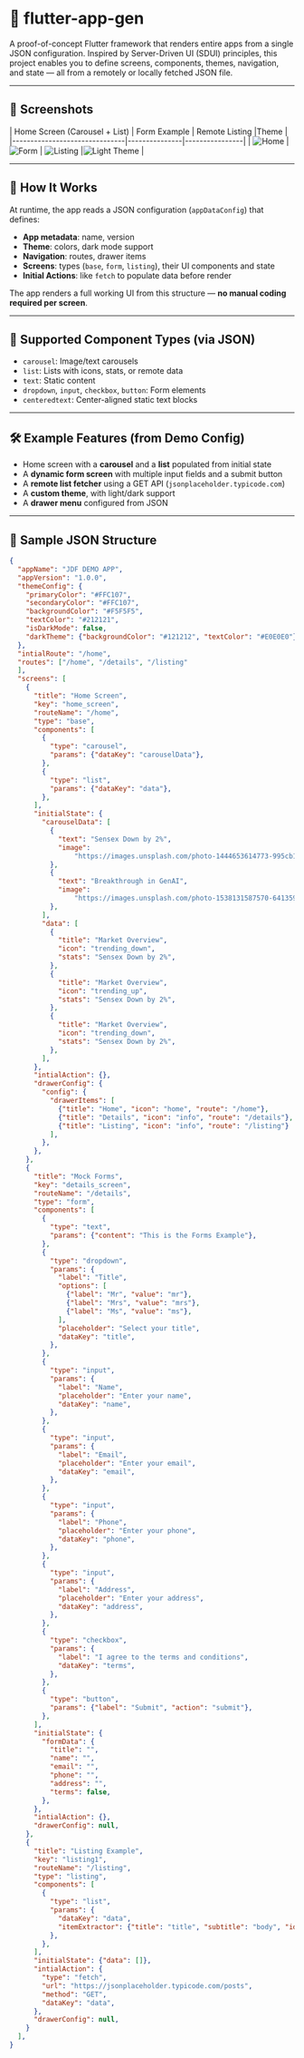 # 🚀 flutter-app-gen

A proof-of-concept Flutter framework that renders entire apps from a single JSON configuration. Inspired by Server-Driven UI (SDUI) principles, this project enables you to define screens, components, themes, navigation, and state — all from a remotely or locally fetched JSON file.

---

## 📸 Screenshots

| Home Screen (Carousel + List) | Form Example | Remote Listing |Theme |
|-------------------------------|---------------|----------------|
| ![Home](screenshots/home.png) | ![Form](screenshots/form.png) | ![Listing](screenshots/listing.png) |![Light Theme](screenshots/home_light.png) |

---

## 🧩 How It Works

At runtime, the app reads a JSON configuration (`appDataConfig`) that defines:

- **App metadata**: name, version  
- **Theme**: colors, dark mode support  
- **Navigation**: routes, drawer items  
- **Screens**: types (`base`, `form`, `listing`), their UI components and state  
- **Initial Actions**: like `fetch` to populate data before render  

The app renders a full working UI from this structure — **no manual coding required per screen**.

---

## 🔧 Supported Component Types (via JSON)

- `carousel`: Image/text carousels  
- `list`: Lists with icons, stats, or remote data  
- `text`: Static content  
- `dropdown`, `input`, `checkbox`, `button`: Form elements  
- `centeredtext`: Center-aligned static text blocks  

---

## 🛠 Example Features (from Demo Config)

- Home screen with a **carousel** and a **list** populated from initial state  
- A **dynamic form screen** with multiple input fields and a submit button  
- A **remote list fetcher** using a GET API (`jsonplaceholder.typicode.com`)  
- A **custom theme**, with light/dark support  
- A **drawer menu** configured from JSON  

---

## 📁 Sample JSON Structure

```json
{
  "appName": "JDF DEMO APP",
  "appVersion": "1.0.0",
  "themeConfig": {
    "primaryColor": "#FFC107",
    "secondaryColor": "#FFC107",
    "backgroundColor": "#F5F5F5",
    "textColor": "#212121",
    "isDarkMode": false,
    "darkTheme": {"backgroundColor": "#121212", "textColor": "#E0E0E0"},
  },
  "intialRoute": "/home",
  "routes": ["/home", "/details", "/listing"
  ],
  "screens": [
    {
      "title": "Home Screen",
      "key": "home_screen",
      "routeName": "/home",
      "type": "base",
      "components": [
        {
          "type": "carousel",
          "params": {"dataKey": "carouselData"},
        },
        {
          "type": "list",
          "params": {"dataKey": "data"},
        },
      ],
      "initialState": {
        "carouselData": [
          {
            "text": "Sensex Down by 2%",
            "image":
                "https://images.unsplash.com/photo-1444653614773-995cb1ef9efa?q=80&w=2076&auto=format&fit=crop&ixlib=rb-4.1.0&ixid=M3wxMjA3fDB8MHxwaG90by1wYWdlfHx8fGVufDB8fHx8fA%3D%3D",
          },
          {
            "text": "Breakthrough in GenAI",
            "image":
                "https://images.unsplash.com/photo-1538131587570-641359811581?q=80&w=2155&auto=format&fit=crop&ixlib=rb-4.1.0&ixid=M3wxMjA3fDB8MHxwaG90by1wYWdlfHx8fGVufDB8fHx8fA%3D%3D",
          },
        ],
        "data": [
          {
            "title": "Market Overview",
            "icon": "trending_down",
            "stats": "Sensex Down by 2%",
          },
          {
            "title": "Market Overview",
            "icon": "trending_up",
            "stats": "Sensex Down by 2%",
          },
          {
            "title": "Market Overview",
            "icon": "trending_down",
            "stats": "Sensex Down by 2%",
          },
        ],
      },
      "intialAction": {},
      "drawerConfig": {
        "config": {
          "drawerItems": [
            {"title": "Home", "icon": "home", "route": "/home"},
            {"title": "Details", "icon": "info", "route": "/details"},
            {"title": "Listing", "icon": "info", "route": "/listing"}
          ],
        },
      },
    },
    {
      "title": "Mock Forms",
      "key": "details_screen",
      "routeName": "/details",
      "type": "form",
      "components": [
        {
          "type": "text",
          "params": {"content": "This is the Forms Example"},
        },
        {
          "type": "dropdown",
          "params": {
            "label": "Title",
            "options": [
              {"label": "Mr", "value": "mr"},
              {"label": "Mrs", "value": "mrs"},
              {"label": "Ms", "value": "ms"},
            ],
            "placeholder": "Select your title",
            "dataKey": "title",
          },
        },
        {
          "type": "input",
          "params": {
            "label": "Name",
            "placeholder": "Enter your name",
            "dataKey": "name",
          },
        },
        {
          "type": "input",
          "params": {
            "label": "Email",
            "placeholder": "Enter your email",
            "dataKey": "email",
          },
        },
        {
          "type": "input",
          "params": {
            "label": "Phone",
            "placeholder": "Enter your phone",
            "dataKey": "phone",
          },
        },
        {
          "type": "input",
          "params": {
            "label": "Address",
            "placeholder": "Enter your address",
            "dataKey": "address",
          },
        },
        {
          "type": "checkbox",
          "params": {
            "label": "I agree to the terms and conditions",
            "dataKey": "terms",
          },
        },
        {
          "type": "button",
          "params": {"label": "Submit", "action": "submit"},
        },
      ],
      "initialState": {
        "formData": {
          "title": "",
          "name": "",
          "email": "",
          "phone": "",
          "address": "",
          "terms": false,
        },
      },
      "intialAction": {},
      "drawerConfig": null,
    },
    {
      "title": "Listing Example",
      "key": "listing1",
      "routeName": "/listing",
      "type": "listing",
      "components": [
        {
          "type": "list",
          "params": {
            "dataKey": "data",
            "itemExtractor": {"title": "title", "subtitle": "body", "id": "id"},
          },
        },
      ],
      "initialState": {"data": []},
      "intialAction": {
        "type": "fetch",
        "url": "https://jsonplaceholder.typicode.com/posts",
        "method": "GET",
        "dataKey": "data",
      },
      "drawerConfig": null,
    }
  ],
}
